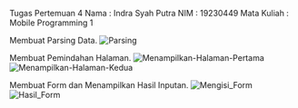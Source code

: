Tugas Pertemuan 4
Nama : Indra Syah Putra
NIM : 19230449
Mata Kuliah : Mobile Programming 1

Membuat Parsing Data.
![Parsing](https://github.com/user-attachments/assets/a9b88ec1-440e-4806-b24e-08db33761016)

Membuat Pemindahan Halaman.
![Menampilkan-Halaman-Pertama](https://github.com/user-attachments/assets/821865d8-ca5b-4bae-b679-bcafcba3e61e)
![Menampilkan-Halaman-Kedua](https://github.com/user-attachments/assets/9fbcbf19-744c-493f-88bb-98a915fb7d37)

Membuat Form dan Menampilkan Hasil Inputan.
![Mengisi_Form](https://github.com/user-attachments/assets/eea15a15-2d87-4143-8887-27de1008ff4a)
![Hasil_Form](https://github.com/user-attachments/assets/8277501f-42b2-4a47-9cb1-3ee1bd5c8533)
